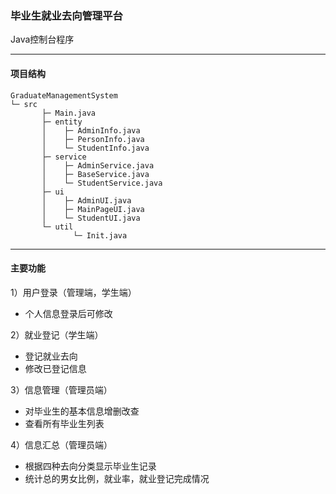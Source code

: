 ### 毕业生就业去向管理平台

Java控制台程序
***

#### 项目结构

```
GraduateManagementSystem
└─ src
       ├─ Main.java
       ├─ entity
       │    ├─ AdminInfo.java
       │    ├─ PersonInfo.java
       │    └─ StudentInfo.java
       ├─ service
       │    ├─ AdminService.java
       │    ├─ BaseService.java
       │    └─ StudentService.java
       ├─ ui
       │    ├─ AdminUI.java
       │    ├─ MainPageUI.java
       │    └─ StudentUI.java
       └─ util
              └─ Init.java
```
***
#### 主要功能
1）用户登录（管理端，学生端）
* 个人信息登录后可修改

2）就业登记（学生端）
* 登记就业去向
* 修改已登记信息

3）信息管理（管理员端）
* 对毕业生的基本信息增删改查
* 查看所有毕业生列表

4）信息汇总（管理员端）
* 根据四种去向分类显示毕业生记录
* 统计总的男女比例，就业率，就业登记完成情况





